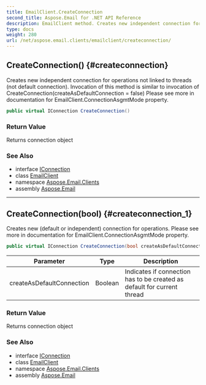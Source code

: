```yaml
---
title: EmailClient.CreateConnection
second_title: Aspose.Email for .NET API Reference
description: EmailClient method. Creates new independent connection for operations not linked to threads not default connection. Invocation of this method is similar to invocation of CreateConnectioncreateAsDefaultConnection  false Please see more in documentation for EmailClient.ConnectionAsgmtMode property
type: docs
weight: 280
url: /net/aspose.email.clients/emailclient/createconnection/
---
```

## CreateConnection() {#createconnection}

Creates new independent connection for operations not linked to threads (not default connection). Invocation of this method is similar to invocation of CreateConnection(createAsDefaultConnection = false) Please see more in documentation for EmailClient.ConnectionAsgmtMode property.

```csharp
public virtual IConnection CreateConnection()
```

### Return Value

Returns connection object

### See Also

* interface [IConnection](../../iconnection/)
* class [EmailClient](../)
* namespace [Aspose.Email.Clients](../../emailclient/)
* assembly [Aspose.Email](../../../)

---

## CreateConnection(bool) {#createconnection_1}

Creates new (default or independent) connection for operations. Please see more in documentation for EmailClient.ConnectionAsgmtMode property.

```csharp
public virtual IConnection CreateConnection(bool createAsDefaultConnection)
```

| Parameter | Type | Description |
| --- | --- | --- |
| createAsDefaultConnection | Boolean | Indicates if connection has to be created as default for current thread |

### Return Value

Returns connection object

### See Also

* interface [IConnection](../../iconnection/)
* class [EmailClient](../)
* namespace [Aspose.Email.Clients](../../emailclient/)
* assembly [Aspose.Email](../../../)


